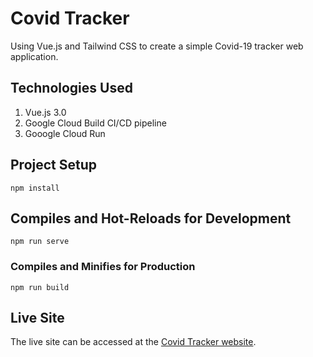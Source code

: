 # Covid Tracker

Using Vue.js and Tailwind CSS to create a simple Covid-19 tracker web application.

## Technologies Used

1. Vue.js 3.0
1. Google Cloud Build CI/CD pipeline
1. Gooogle Cloud Run

## Project Setup

```
npm install
```

## Compiles and Hot-Reloads for Development

```
npm run serve
```

### Compiles and Minifies for Production

```
npm run build
```

## Live Site

The live site can be accessed at the [Covid Tracker website][website].

[website]: https://covid-tracker.s3.co.ke/

